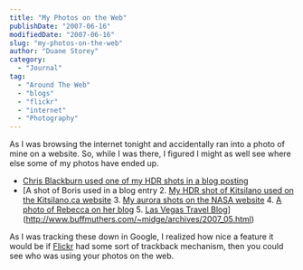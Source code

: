 ```yaml
---
title: "My Photos on the Web"
publishDate: "2007-06-16"
modifiedDate: "2007-06-16"
slug: "my-photos-on-the-web"
author: "Duane Storey"
category:
  - "Journal"
tag:
  - "Around The Web"
  - "blogs"
  - "flickr"
  - "internet"
  - "Photography"
---
```


As I was browsing the internet tonight and accidentally ran into a photo of mine on a website. So, while I was there, I figured I might as well see where else some of my photos have ended up.

- [Chris Blackburn used one of my HDR shots in a blog posting](http://www.chrisblackburn.com/blog/2007/01/pictures_in_lumina.php)
- [A shot of Boris used in a blog entry 2. [My HDR shot of Kitsilano used on the Kitsilano.ca website](http://kitsilano.typepad.com/kitsilano/2007/01/twilight_over_k.html)
    3. [My aurora shots on the NASA website](http://science.nasa.gov/spaceweather/aurora/gallery_01oct03_page3.html)
    4. [A photo of Rebecca on her blog](http://www.miss604.com/2007/05/blogging-to-a-job.html)
    5. [Las Vegas Travel Blog](http://city-guide.cc/index.php?s=vancouver)](http://www.buffmuthers.com/~midge/archives/2007_05.html)

As I was tracking these down in Google, I realized how nice a feature it would be if [Flickr](http://www.flickr.com) had some sort of trackback mechanism, then you could see who was using your photos on the web.